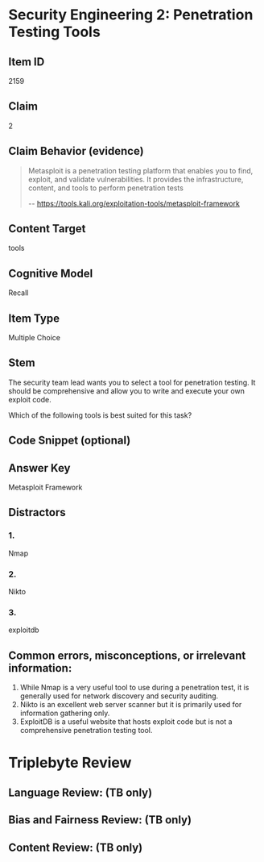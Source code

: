 # Security Engineering 2: Penetration Testing Tools


## Item ID
2159

## Claim
2


## Claim Behavior (evidence)
> Metasploit is a penetration testing platform that enables you to find, exploit, and validate vulnerabilities. It provides the infrastructure, content, and tools to perform penetration tests
>
> -- https://tools.kali.org/exploitation-tools/metasploit-framework

## Content Target
tools


## Cognitive Model
Recall



## Item Type
Multiple Choice

## Stem
The security team lead wants you to select a tool for penetration testing. It should be comprehensive and allow you to write and execute your own exploit code.

Which of the following tools is best suited for this task?

## Code Snippet (optional)



## Answer Key
Metasploit Framework


## Distractors
### 1.
Nmap


### 2.
Nikto


### 3.
exploitdb


## Common errors, misconceptions, or irrelevant information:

1. While Nmap is a very useful tool to use during a penetration test, it is generally used for network discovery and security auditing.
2. Nikto is an excellent web server scanner but it is primarily used for information gathering only.
3. ExploitDB is a useful website that hosts exploit code but is not a comprehensive penetration testing tool.

# Triplebyte Review


## Language Review: (TB only)


## Bias and Fairness Review: (TB only)


## Content Review: (TB only)

